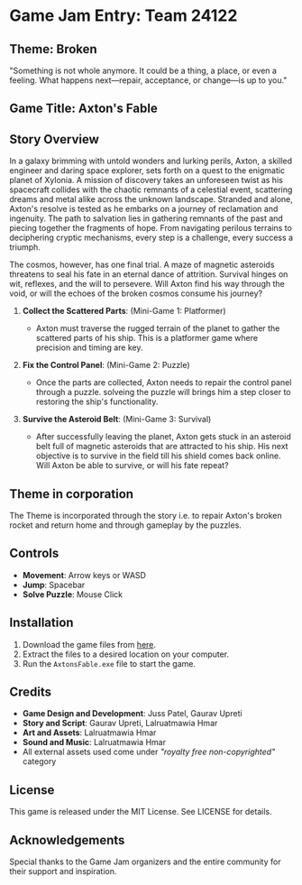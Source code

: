 # Game Jam Entry: Team 24122

## Theme: Broken
"Something is not whole anymore. It could be a thing, a place, or even a feeling. What happens next—repair, acceptance, or change—is up to you."

## Game Title: Axton's Fable

## Story Overview
In a galaxy brimming with untold wonders and lurking perils, Axton, a skilled engineer and daring space explorer, sets forth on a quest to the enigmatic planet of Xylonia. A mission of discovery takes an unforeseen twist as his spacecraft collides with the chaotic remnants of a celestial event, scattering dreams and metal alike across the unknown landscape.
Stranded and alone, Axton's resolve is tested as he embarks on a journey of reclamation and ingenuity. The path to salvation lies in gathering remnants of the past and piecing together the fragments of hope. From navigating perilous terrains to deciphering cryptic mechanisms, every step is a challenge, every success a triumph.

The cosmos, however, has one final trial. A maze of magnetic asteroids threatens to seal his fate in an eternal dance of attrition. Survival hinges on wit, reflexes, and the will to persevere. Will Axton find his way through the void, or will the echoes of the broken cosmos consume his journey?
1. **Collect the Scattered Parts**: (Mini-Game 1: Platformer)
   - Axton must traverse the rugged terrain of the planet to gather the scattered parts of his ship. This is a platformer game where precision and timing are key.

2. **Fix the Control Panel**: (Mini-Game 2: Puzzle)
   - Once the parts are collected, Axton needs to repair the control panel through a puzzle. solveing the puzzle will brings him a step closer to restoring the ship's functionality.

3. **Survive the Asteroid Belt**: (Mini-Game 3: Survival)
   - After successfully leaving the planet, Axton gets stuck in an asteroid belt full of magnetic asteroids that are attracted to his ship. His next objective is to survive in the field till his shield comes back online. Will Axton be able to survive, or will his fate repeat?


## Theme in corporation
The Theme is incorporated through the story i.e. to repair Axton's broken rocket and return home and through gameplay by the puzzles. 

## Controls

- **Movement**: Arrow keys or WASD
- **Jump**: Spacebar
- **Solve Puzzle**: Mouse Click

## Installation

1. Download the game files from [here](./executables).
2. Extract the files to a desired location on your computer.
3. Run the `AxtonsFable.exe` file to start the game.

## Credits

- **Game Design and Development**: Juss Patel, Gaurav Upreti
- **Story and Script**: Gaurav Upreti, Lalruatmawia Hmar
- **Art and Assets**: Lalruatmawia Hmar
- **Sound and Music**: Lalruatmawia Hmar
- All external assets used come under _"royalty free non-copyrighted"_ category  
## License

This game is released under the MIT License. See LICENSE for details.

## Acknowledgements

Special thanks to the Game Jam organizers and the entire community for their support and inspiration.

